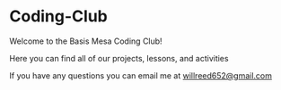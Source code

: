 # Coding-Club
Welcome to the Basis Mesa Coding Club!

Here you can find all of our projects, lessons, and activities

If you have any questions you can email me at willreed652@gmail.com
